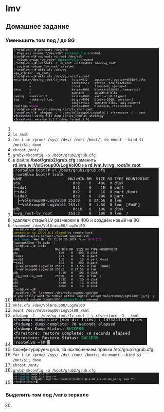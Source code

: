 # lmv
## Домашнее задание
### Уменьшить том под / до 8G
1. ![alt text](./hwpic/1%208G.png)
2. ``` ls /mnt ```
3. ``` for i in /proc/ /sys/ /dev/ /run/ /boot/; do mount --bind $i /mnt/$i; done ```
4. ``` chroot /mnt/ ```
5. ``` grub2-mkconfig -o /boot/grub2/grub.cfg ```
6. в файле **/boot/grub2/grub.cfg** заменить **rd.lvm.lv=VolGroup00/LogVol00** на **rd.lvm.lv=vg_root/lv_root**
7. ![alt text](./hwpic/1lsblk.png)
8. удаляем старый LV размером в 40G и создаём новый на 8G:
9. ``` lvremove /dev/VolGroup00/LogVol00 ```
10. ![alt text](./hwpic/1lvremove.png)
11.  ``` mkfs.xfs /dev/VolGroup00/LogVol00 ```
12.  ``` mount /dev/VolGroup00/LogVol00 /mnt ```
13.  ``` xfsdump -J - /dev/vg_root/lv_root | \ xfsrestore -J - /mnt ```
14.  ![alt text](./hwpic/SUCCESS.png)
15.  Сконфигурируем grub, за исключением правки /etc/grub2/grub.cfg
16.  ``` for i in /proc/ /sys/ /dv/ /run/ /boot/; do mount --bind $i /mnt/$i; done ```
17.  ``` chroot /mnt/ ```
18.  ``` grub2-mkconfig -o /boot/grub2/grub.cfg ```
19.  ![alt text](./hwpic/1done.png)
### Выделить том под /var в зеркало
20. 
